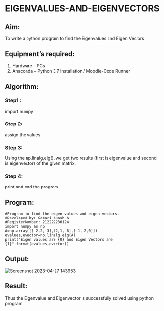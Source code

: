 # EIGENVALUES-AND-EIGENVECTORS
## Aim:
To write a python program to find the Eigenvalues and Eigen Vectors
## Equipment’s required:
1. 	Hardware – PCs
2. 	Anaconda – Python 3.7 Installation / Moodle-Code Runner
## Algorithm:
### Step1 :
import numpy 
### Step 2:
assign the values 

### Step 3:
 Using the np.linalg.eig(),  we get two results (first is eigenvalue and second is eigenvector) of the given matrix.
### Step 4:
print and end the program 

## Program:
```
#Program to find the eigen values and eigen vectors.
#Developed by: Sabari Akash A
#RegisterNumber: 212222230124
import numpy as np
A=np.array([[-2,2,-3],[2,1,-6],[-1,-2,0]])
evalues,evector=np.linalg.eig(A)
print("Eigen values are {0} and Eigen Vectors are {1}".format(evalues,evector))
```
## Output:
![Screenshot 2023-04-27 143953](https://user-images.githubusercontent.com/119390227/234816337-f55703a1-ef4b-4d17-b322-fb9459c5ad5a.png)
## Result:
Thus the Eigenvalue and Eigenvector is successfully solved using python program

